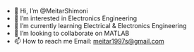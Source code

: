 - 👋 Hi, I’m @MeitarShimoni
- 👀 I’m interested in Electronics Engineering
- 🌱 I’m currently learning Electrical & Electronics Engineering 
- 💞️ I’m looking to collaborate on MATLAB
- 📫 How to reach me Email: meitar1997s@gmail.com

<!---
MeitarShimoni/MeitarShimoni is a ✨ special ✨ repository because its `README.md` (this file) appears on your GitHub profile.
You can click the Preview link to take a look at your changes.
--->

